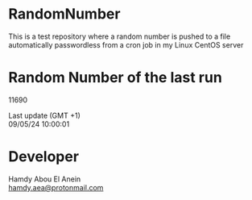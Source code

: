 # RandomNumber    
This is a test repository where a random number is pushed to a file automatically passwordless from a cron job in my Linux CentOS server    
# Random Number of the last run   
11690
      
Last update (GMT +1)    
09/05/24 10:00:01
# Developer    
Hamdy Abou El Anein   
hamdy.aea@protonmail.com

